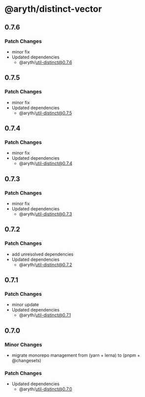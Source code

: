 # @aryth/distinct-vector

## 0.7.6

### Patch Changes

- minor fix
- Updated dependencies
  - @aryth/util-distinct@0.7.6

## 0.7.5

### Patch Changes

- minor fix
- Updated dependencies
  - @aryth/util-distinct@0.7.5

## 0.7.4

### Patch Changes

- minor fix
- Updated dependencies
  - @aryth/util-distinct@0.7.4

## 0.7.3

### Patch Changes

- minor fix
- Updated dependencies
  - @aryth/util-distinct@0.7.3

## 0.7.2

### Patch Changes

- add unresolved dependencies
- Updated dependencies
  - @aryth/util-distinct@0.7.2

## 0.7.1

### Patch Changes

- minor update
- Updated dependencies
  - @aryth/util-distinct@0.7.1

## 0.7.0

### Minor Changes

- migrate monorepo management from (yarn + lerna) to (pnpm + @changesets)

### Patch Changes

- Updated dependencies
  - @aryth/util-distinct@0.7.0
